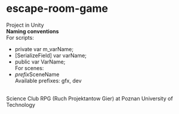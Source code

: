 # escape-room-game
Project in Unity
<br>
**Naming conventions**<br>
For scripts:
- private var m_varName;
- [SerializeField] var varName;
- public var VarName;<br>
For scenes:  
- *prefix*SceneName<br> Available prefixes: gfx, dev
<br> 
Science Club RPG (Ruch Projektantow Gier) at Poznan University of Technology

